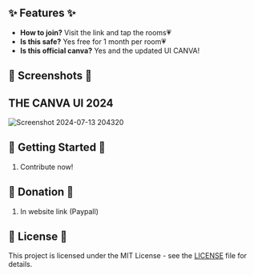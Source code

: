 
## ✨ Features ✨

- **How to join?** Visit the link and tap the rooms💗
- **Is this safe?** Yes free for 1 month per room💗
- **Is this official canva?** Yes and the updated UI CANVA!
## 📸 Screenshots 📸
## THE CANVA UI 2024
![Screenshot 2024-07-13 204320](https://github.com/user-attachments/assets/72eb29c1-6354-4ffc-a9be-09a45f05ac4a)



## 🚀 Getting Started 🚀

1. Contribute now!
## 💸 Donation 💸

1. In website link (Paypall)
## 📝 License 📝

This project is licensed under the MIT License - see the [LICENSE](LICENSE) file for details.


